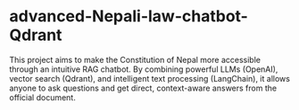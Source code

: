 # advanced-Nepali-law-chatbot-Qdrant
This project aims to make the Constitution of Nepal more accessible through an intuitive RAG chatbot. By combining powerful LLMs (OpenAI), vector search (Qdrant), and intelligent text processing (LangChain), it allows anyone to ask questions and get direct, context-aware answers from the official document.
